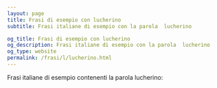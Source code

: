 ```yaml
---
layout: page
title: Frasi di esempio con lucherino 
subtitle: Frasi italiane di esempio con la parola  lucherino

og_title: Frasi di esempio con lucherino 
og_description: Frasi italiane di esempio con la parola  lucherino
og_type: website
permalink: /frasi/l/lucherino.html
---
```


Frasi italiane di esempio contenenti la parola lucherino:



